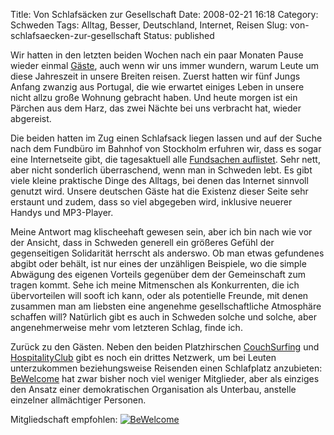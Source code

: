 Title: Von Schlafsäcken zur Gesellschaft
Date: 2008-02-21 16:18
Category: Schweden
Tags: Alltag, Besser, Deutschland, Internet, Reisen
Slug: von-schlafsaecken-zur-gesellschaft
Status: published

Wir hatten in den letzten beiden Wochen nach ein paar Monaten Pause
wieder einmal
[Gäste](http://www.fiket.de/2007/01/11/gaeste-vom-hospitality-club/),
auch wenn wir uns immer wundern, warum Leute um diese Jahreszeit in
unsere Breiten reisen. Zuerst hatten wir fünf Jungs Anfang zwanzig aus
Portugal, die wie erwartet einiges Leben in unsere nicht allzu große
Wohnung gebracht haben. Und heute morgen ist ein Pärchen aus dem Harz,
das zwei Nächte bei uns verbracht hat, wieder abgereist.

Die beiden hatten im Zug einen Schlafsack liegen lassen und auf der
Suche nach dem Fundbüro im Bahnhof von Stockholm erfuhren wir, dass es
sogar eine Internetseite gibt, die tagesaktuell alle [Fundsachen
auflistet](http://www.missingx.com/main_srch_g.asp). Sehr nett, aber
nicht sonderlich überraschend, wenn man in Schweden lebt. Es gibt viele
kleine praktische Dinge des Alltags, bei denen das Internet sinnvoll
genutzt wird. Unsere deutschen Gäste hat die Existenz dieser Seite sehr
erstaunt und zudem, dass so viel abgegeben wird, inklusive neuerer
Handys und MP3-Player.

Meine Antwort mag klischeehaft gewesen sein, aber ich bin nach wie vor
der Ansicht, dass in Schweden generell ein größeres Gefühl der
gegenseitigen Solidarität herrscht als anderswo. Ob man etwas gefundenes
abgibt oder behält, ist nur eines der unzähligen Beispiele, wo die
simple Abwägung des eigenen Vorteils gegenüber dem der Gemeinschaft zum
tragen kommt. Sehe ich meine Mitmenschen als Konkurrenten, die ich
übervorteilen will sooft ich kann, oder als potentielle Freunde, mit
denen zusammen man am liebsten eine angenehme gesellschaftliche
Atmosphäre schaffen will? Natürlich gibt es auch in Schweden solche und
solche, aber angenehmerweise mehr vom letzteren Schlag, finde ich.

Zurück zu den Gästen. Neben den beiden Platzhirschen
[CouchSurfing](http://www.couchsurfing.com/) und
[HospitalityClub](http://deutsch.hospitalityclub.org/indexdeu.htm) gibt
es noch ein drittes Netzwerk, um bei Leuten unterzukommen
beziehungsweise Reisenden einen Schlafplatz anzubieten:
[BeWelcome](http://www.bewelcome.org/rox/in/de/start) hat zwar bisher
noch viel weniger Mitglieder, aber als einziges den Ansatz einer
demokratischen Organisation als Unterbau, anstelle einzelner
allmächtiger Personen.

Mitgliedschaft empfohlen:
[![BeWelcome](/pic/bewelcome.gif "BeWelcome")](http://www.bewelcome.org/rox/in/de/start)

